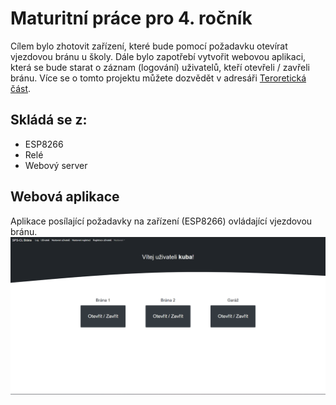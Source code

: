 # Maturitní práce pro 4. ročník
Cílem bylo zhotovit zařízení, které bude pomocí požadavku otevírat vjezdovou bránu u školy. Dále bylo zapotřebí vytvořit webovou aplikaci, která se bude starat o záznam (logování) uživatelů, kteří otevřeli / zavřeli bránu. Více se o tomto projektu můžete dozvědět v adresáři [Teroretická část](https://github.com/jakubsirovy/Maturitni_prace/tree/main/Teoretick%C3%A1%20%C4%8D%C3%A1st).

## Skládá se z:
- ESP8266
- Relé
- Webový server

## Webová aplikace
Aplikace posílající požadavky na zařízení (ESP8266) ovládající vjezdovou bránu.
![](/Scr_1.png)